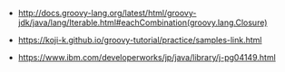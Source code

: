 - http://docs.groovy-lang.org/latest/html/groovy-jdk/java/lang/Iterable.html#eachCombination(groovy.lang.Closure)

- https://koji-k.github.io/groovy-tutorial/practice/samples-link.html


- https://www.ibm.com/developerworks/jp/java/library/j-pg04149.html



